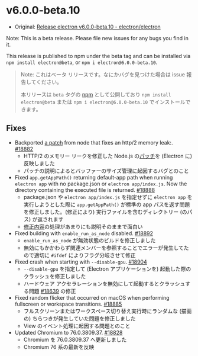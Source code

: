 # v6.0.0-beta.10

- Original: [Release electron v6.0.0-beta.10 - electron/electron](https://github.com/electron/electron/releases/tag/v6.0.0-beta.10)

Note: This is a beta release. Please file new issues for any bugs you find in it.

This release is published to npm under the beta tag and can be installed via `npm install electron@beta`, or `npm i electron@6.0.0-beta.10`.

> Note: これはベータ リリースです。なにかバグを見つけた場合は issue 報告してください。
>
> 本リリースは `beta` タグの [npm](https://www.npmjs.com/package/electron) として公開しており `npm install electron@beta` または `npm i electron@6.0.0-beta.10` でインストールできます。

## Fixes

- Backported [a patch](https://github.com/nodejs/node/commit/b84b4d8c7dc957dd630a66ee372c6f29e173e98d) from node that fixes an http/2 memory leak:. [#18882](https://github.com/electron/electron/pull/18882)
  - HTTP/2 のメモリー リークを修正した Node.js の[パッチ](https://github.com/nodejs/node/commit/b84b4d8c7dc957dd630a66ee372c6f29e173e98d)を (Electron に) 反映しました
  - パッチの説明によるとバッファーのサイズ管理に起因するバグとのこと
- Fixed `app.getAppPath()` returning default-app path when running `electron app` with no package.json or `electron app/index.js`. Now the directory containing the executed file is returned. [#18888](https://github.com/electron/electron/pull/18888)
  - package.json や `electron app/index.js` を指定せずに `electron app` を実行しようとした際に `app.getAppPath()` が標準の app パスを返す問題を修正しました。(修正により) 実行ファイルを含むディレクトリー (のパス) が返されます
  - [修正内容](https://github.com/electron/electron/pull/18763/files)の処理があまりにも説明そのままで面白い
- Fixed building with `enable_run_as_node` disabled. [#18892](https://github.com/electron/electron/pull/18892)
  - `enable_run_as_node` が無効状態のビルドを修正しました
  - 無効にもかかわらず関連メンバーを参照することでエラーが発生してたので適切に `#ifdef` によりフラグ分岐させて修正
- Fixed crash when starting with `--disable-gpu`. [#18904](https://github.com/electron/electron/pull/18904)
  - `--disable-gpu` を指定して (Electron アプリケーションを) 起動した際のクラッシュを修正しました
  - ハードウェア アクセラレーションを無効にして起動するとクラッシュする問題 [#18639](https://github.com/electron/electron/issues/18639) の修正
- Fixed random flicker that occurred on macOS when performing fullscreen or workspace transitions. [#18885](https://github.com/electron/electron/pull/18885)
  - フルスクリーンまたはワークスペース切り替え実行時にランダムな (描画の) ちらつきが発生していた問題を修正しました
  - View のイベント処理に起因する問題とのこと
- Updated Chromium to 76.0.3809.37. [#18828](https://github.com/electron/electron/pull/18828)
  - Chromium を 76.0.3809.37 へ更新しました
  - Chromium 76 系の最新を反映
